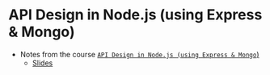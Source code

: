 # API Design in Node.js (using Express &amp; Mongo)

- Notes from the course [`API Design in Node.js (using Express & Mongo`)](https://frontendmasters.com/courses/api-design-nodejs/)
  - [Slides](http://fem-node-api.netlify.com/)
